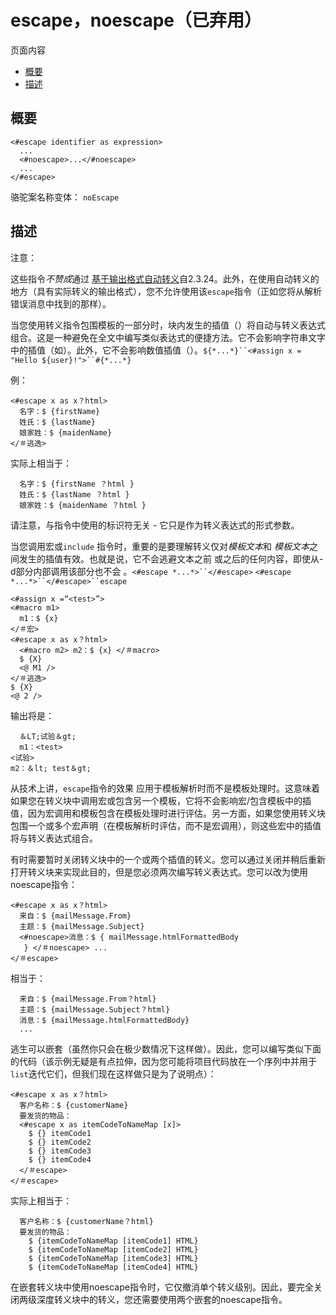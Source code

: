 # escape，noescape（已弃用）

页面内容

- [概要](https://freemarker.apache.org/docs/ref_directive_escape.html#autoid_84)
- [描述](https://freemarker.apache.org/docs/ref_directive_escape.html#autoid_85)







## 概要

```
<#escape identifier as expression>
  ...
  <#noescape>...</#noescape>
  ...
</#escape>
```

骆驼案名称变体： `noEscape`

## 描述

注意：

这些指令*不赞成*通过 [基于输出格式自动转义](https://freemarker.apache.org/docs/dgui_misc_autoescaping.html)自2.3.24。此外，在使用自动转义的地方（具有实际转义的输出格式），您不允许使用该`escape`指令（正如您将从解析错误消息中找到的那样）。

当您使用转义指令包围模板的一部分时，块内发生的插值（）将自动与转义表达式组合。这是一种避免在全文中编写类似表达式的便捷方法。它不会影响字符串文字中的插值（如）。此外，它不会影响数值插值（）。`${*...*}``<#assign x = "Hello ${user}!">``#{*...*}`

例：

```
<#escape x as x？html>
  名字：$ {firstName}
  姓氏：$ {lastName}
  娘家姓：$ {maidenName}
</＃逃逸>
```

实际上相当于：

```
  名字：$ {firstName ？html }
  姓氏：$ {lastName ？html }
  娘家姓：$ {maidenName ？html }
```

请注意，与指令中使用的标识符无关 - 它只是作为转义表达式的形式参数。

当您调用宏或`include` 指令时，重要的是要理解转义仅对*模板文本*和 *模板文本*之间发生的插值有效。也就是说，它不会逃避文本之前 或之后的任何内容，即使从-d部分内部调用该部分也不会 。`<#escape *...*>``</#escape>` `<#escape *...*>``</#escape>``escape`

```
<#assign x =“<test>”>
<#macro m1>
  m1：$ {x}
</＃宏>
<#escape x as x？html>
  <#macro m2> m2：$ {x} </＃macro>
  $ {X}
  <@ M1 />
</＃逃逸>
$ {X}
<@ 2 />
```

输出将是：

```
  ＆LT;试验＆gt;
  m1：<test>
<试验>
m2：＆lt; test＆gt;
```

从技术上讲，`escape`指令的效果 应用于模板解析时而不是模板处理时。这意味着如果您在转义块中调用宏或包含另一个模板，它将不会影响宏/包含模板中的插值，因为宏调用和模板包含在模板处理时进行评估。另一方面，如果您使用转义块包围一个或多个宏声明（在模板解析时评估，而不是宏调用），则这些宏中的插值将与转义表达式组合。

有时需要暂时关闭转义块中的一个或两个插值的转义。您可以通过关闭并稍后重新打开转义块来实现此目的，但是您必须两次编写转义表达式。您可以改为使用noescape指令：

```
<#escape x as x？html>
  来自：$ {mailMessage.From}
  主题：$ {mailMessage.Subject}
  <#noescape>消息：$ { mailMessage.htmlFormattedBody
   } </＃noescape> ... 
</＃escape>
```

相当于：

```
  来自：$ {mailMessage.From？html}
  主题：$ {mailMessage.Subject？html}
  消息：$ {mailMessage.htmlFormattedBody}
  ...
```

逃生可以嵌套（虽然你只会在极少数情况下这样做）。因此，您可以编写类似下面的代码（该示例无疑是有点拉伸，因为您可能将项目代码放在一个序列中并用于`list`迭代它们，但我们现在这样做只是为了说明点）：

```
<#escape x as x？html>
  客户名称：$ {customerName}
  要发货的物品：
  <#escape x as itemCodeToNameMap [x]>
    $ {} itemCode1
    $ {} itemCode2
    $ {} itemCode3
    $ {} itemCode4
  </＃escape> 
</＃escape>
```

实际上相当于：

```
  客户名称：$ {customerName？html}
  要发货的物品：
    $ {itemCodeToNameMap [itemCode1] HTML}
    $ {itemCodeToNameMap [itemCode2] HTML}
    $ {itemCodeToNameMap [itemCode3] HTML}
    $ {itemCodeToNameMap [itemCode4] HTML}
```

在嵌套转义块中使用noescape指令时，它仅撤消单个转义级别。因此，要完全关闭两级深度转义块中的转义，您还需要使用两个嵌套的noescape指令。